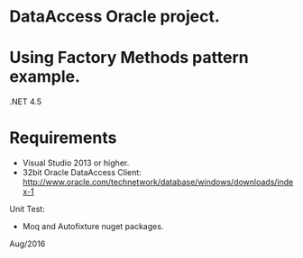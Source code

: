 # DataAccess Oracle project. 
# Using Factory Methods pattern example.

.NET 4.5

Requirements
==============

- Visual Studio 2013 or higher.
- 32bit Oracle DataAccess Client: http://www.oracle.com/technetwork/database/windows/downloads/index-1

Unit Test:

- Moq and Autofixture nuget packages.

Aug/2016
